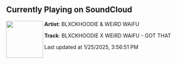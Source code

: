 ## Currently Playing on SoundCloud

[<img align="left" width="100" src="https://i1.sndcdn.com/artworks-J5YRuex5fi1fckym-x86HrQ-t500x500.jpg">](https://soundcloud.com/weirdwaifu/blxckhoodie-x-weird-waifu-got-that)

**Artist**: BLXCKHOODIE & WEiRD WAiFU 

**Track**: BLXCKHOODIE X WEiRD WAiFU - GOT THAT

Last updated at 1/25/2025, 3:56:51 PM
